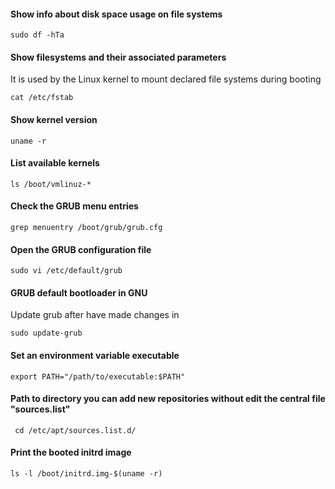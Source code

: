#### Show info about disk space usage on file systems
```
sudo df -hTa
```

#### Show filesystems and their associated parameters
It is used by the Linux kernel to mount declared file systems during booting
```
cat /etc/fstab
```

#### Show kernel version
```
uname -r
```

#### List available kernels
```
ls /boot/vmlinuz-*
```

#### Check the GRUB menu entries
```
grep menuentry /boot/grub/grub.cfg
```

#### Open the GRUB configuration file
```
sudo vi /etc/default/grub
```

#### GRUB default bootloader in GNU
Update grub after have made changes in 
```
sudo update-grub
```

#### Set an environment variable executable
```
export PATH="/path/to/executable:$PATH"
```

#### Path to directory you can add new repositories without edit the central file "sources.list"
```
 cd /etc/apt/sources.list.d/
```

#### Print the booted initrd image 
```
ls -l /boot/initrd.img-$(uname -r)
```
